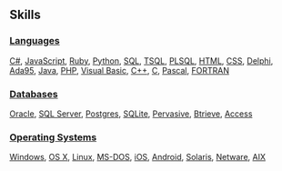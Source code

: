 ## Skills

<section markdown="1">

### [Languages](/languages)

[C#](/languages/cs), [JavaScript](/languages/js), [Ruby](/languages/rb), [Python](/languages/py), [SQL](/languages/sql), [TSQL](/languages/tsql), [PLSQL](/languages/plsql), [HTML](/languages/html), [CSS](/languages/css), [Delphi](/languages/delphi), [Ada95](/languages/ada), [Java](/languages/java), [PHP](/languages/php), [Visual Basic](/languages/vb), [C++](/languages/cpp), [C](/languages/c), [Pascal](/languages/pascal), [FORTRAN](/languages/fortran)

</section>

<section markdown="1">

### [Databases](/db)

[Oracle](/db/oracle), [SQL Server](/db/sql-server), [Postgres](/db/postgres), [SQLite](/db/sqlite), [Pervasive](/db/pervasive), [Btrieve](/db/btrieve), [Access](/db/access)

</section>

<section markdown="1">  

### [Operating Systems](/os)

[Windows](/os/windows), [OS X](/os/osx), [Linux](/os/linux), [MS-DOS](/os/ms-dos), [iOS](/os/ios), [Android](/os/android), [Solaris](/os/solaris), [Netware](/os/netware), [AIX](/os/aix)

</section>